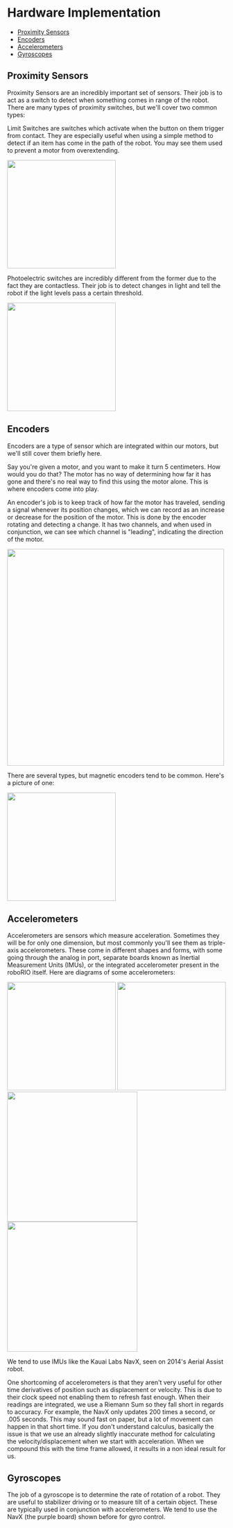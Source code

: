 # Hardware Implementation

- [Proximity Sensors](#Proximity-Sensors)
- [Encoders](#Encoders)
- [Accelerometers](#Accelerometers)
- [Gyroscopes](#Gyroscopes)

## Proximity Sensors

Proximity Sensors are an incredibly important set of sensors. Their job is to act as a switch to detect when something comes in range of the robot. There are many types of proximity switches, but we'll cover two common types:

Limit Switches are switches which activate when the button on them trigger from contact. They are especially useful when using a simple method to detect if an item has come in the path of the robot. You may see them used to prevent a motor from overextending.

[<img src="https://docs.wpilib.org/en/stable/_images/limit-switch-to-roborio.svg" width="250"/>](https://docs.wpilib.org/en/stable/_images/limit-switch-to-roborio.svg)

Photoelectric switches are incredibly different from the former due to the fact they are contactless. Their job is to detect changes in light and tell the robot if the light levels pass a certain threshold.

[<img src="https://docs.wpilib.org/en/stable/_images/ir-digital-obstacle-sensor-to-roborio.svg" width="250"/>](https://docs.wpilib.org/en/stable/_images/ir-digital-obstacle-sensor-to-roborio.svg)

## Encoders

Encoders are a type of sensor which are integrated within our motors, but we'll still cover them briefly here.

Say you're given a motor, and you want to make it turn 5 centimeters. How would you do that? The motor has no way of determining how far it has gone and there's no real way to find this using the motor alone. This is where encoders come into play.

An encoder's job is to keep track of how far the motor has traveled, sending a signal whenever its position changes, which we can record as an increase or decrease for the position of the motor. This is done by the encoder rotating and detecting a change. It has two channels, and when used in conjunction, we can see which channel is "leading", indicating the direction of the motor.

[<img src="https://docs.wpilib.org/en/stable/_images/encoding-direction.png" width="500"/>](https://docs.wpilib.org/en/stable/_images/encoding-direction.png)

There are several types, but magnetic encoders tend to be common. Here's a picture of one:

[<img src="https://docs.wpilib.org/en/stable/_images/ctre-magnetic-encoder.png" width="250"/>](https://docs.wpilib.org/en/stable/_images/ctre-magnetic-encoder.png)

## Accelerometers

Accelerometers are sensors which measure acceleration. Sometimes they will be for only one dimension, but most commonly you'll see them as triple-axis accelerometers. These come in different shapes and forms, with some going through the analog in port, separate boards known as Inertial Measurement Units (IMUs), or the integrated accelerometer present in the roboRIO itself. Here are diagrams of some accelerometers:

[<img src="https://docs.wpilib.org/en/stable/_images/adxl193-single-axis-accelerometer-to-roborio.svg" width="250"/>](https://docs.wpilib.org/en/stable/_images/adxl193-single-axis-accelerometer-to-roborio.svg)
[<img src="https://docs.wpilib.org/en/stable/_images/triple-axis-accelerometer-to-roborio.svg" width="250"/>](https://docs.wpilib.org/en/stable/_images/triple-axis-accelerometer-to-roborio.svg)
[<img src="https://docs.wpilib.org/en/stable/_images/roborio-accelerometer.svg" width="300"/>](https://docs.wpilib.org/en/stable/_images/roborio-accelerometer.svg)
[<img src="https://docs.wpilib.org/en/stable/_images/navx-imu-to-roborio-mxp.svg" width="300"/>](https://docs.wpilib.org/en/stable/_images/navx-imu-to-roborio-mxp.svg)

We tend to use IMUs like the Kauai Labs NavX, seen on 2014's Aerial Assist robot.

One shortcoming of accelerometers is that they aren't very useful for other time derivatives of position such as displacement or velocity. This is due to their clock speed not enabling them to refresh fast enough. When their readings are integrated, we use a Riemann Sum so they fall short in regards to accuracy. For example, the NavX only updates 200 times a second, or .005 seconds. This may sound fast on paper, but a lot of movement can happen in that short time. If you don't understand calculus, basically the issue is that we use an already slightly inaccurate method for calculating the velocity/displacement when we start with acceleration. When we compound this with the time frame allowed, it results in a non ideal result for us.

## Gyroscopes

The job of a gyroscope is to determine the rate of rotation of a robot. They are useful to stabilizer driving or to measure tilt of a certain object. These are typically used in conjunction with accelerometers. We tend to use the NavX (the purple board) shown before for gyro control.
